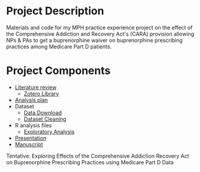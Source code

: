 # Project Description

Materials and code for my MPH practice experience project on the effect of the Comprehensive Addiction and Recovery Act's (CARA) provision allowing NPs & PAs to get a buprenorphine waiver on buprenorphine prescribing practices among Medicare Part D patients.

# Project Components

 - [Literature review](https://docs.google.com/document/d/1aBkVKt-Ny3Cuo86kX5cFCFNR90MOJerHtPYCwWY5o0k)
    - [Zotero Library](https://www.zotero.org/groups/5256893/buprenorphine__cara/library)
 - [Analysis plan](https://docs.google.com/document/d/1zVPqWMJw89IeluJzvXs566kgcionw_nMUBPAZDtGg30)
 - Dataset
    - [Data Download](https://matthew-hoctor.github.io/Buprenorphine_Rx/data_download.html)
    - [Dataset Cleaning](https://matthew-hoctor.github.io/Buprenorphine_Rx/dataset.html)
 - R analysis files
    - [Exploratory Analysis](https://matthew-hoctor.github.io/Buprenorphine_Rx/Exploratory_Analysis.html)
 - [Presentation](https://docs.google.com/presentation/d/10U3TzVnEd3zpRZZ3eaKIbNz_-pKdhGjyaQu43tyH0tc)
 - [Manuscript](https://docs.google.com/document/d/1eOHztptP_PlpvaBoXK2Nw3XNc5rpJBeZzovSYVu1vfo)


Tentative: Exploring Effects of the Comprehensive Addiction Recovery Act on Buprenorphine Prescribing Practices using Medicare Part D Data